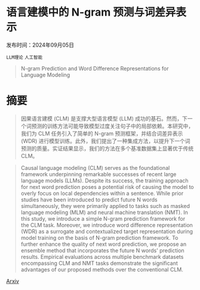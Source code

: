 # 语言建模中的 N-gram 预测与词差异表示

发布时间：2024年09月05日

`LLM理论` `人工智能`

> N-gram Prediction and Word Difference Representations for Language Modeling

# 摘要

> 因果语言建模 (CLM) 是支撑大型语言模型 (LLM) 成功的基石。然而，下一个词预测的训练方法可能导致模型过度关注句子中的局部依赖。本研究中，我们为 CLM 任务引入了简单的 N-gram 预测框架，并结合词差异表示 (WDR) 进行模型训练。此外，我们提出了一种集成方法，以提升下一个词预测的质量。实证结果显示，我们的方法在多个基准数据集上显著优于传统 CLM。

> Causal language modeling (CLM) serves as the foundational framework underpinning remarkable successes of recent large language models (LLMs). Despite its success, the training approach for next word prediction poses a potential risk of causing the model to overly focus on local dependencies within a sentence. While prior studies have been introduced to predict future N words simultaneously, they were primarily applied to tasks such as masked language modeling (MLM) and neural machine translation (NMT). In this study, we introduce a simple N-gram prediction framework for the CLM task. Moreover, we introduce word difference representation (WDR) as a surrogate and contextualized target representation during model training on the basis of N-gram prediction framework. To further enhance the quality of next word prediction, we propose an ensemble method that incorporates the future N words' prediction results. Empirical evaluations across multiple benchmark datasets encompassing CLM and NMT tasks demonstrate the significant advantages of our proposed methods over the conventional CLM.

[Arxiv](https://arxiv.org/abs/2409.03295)